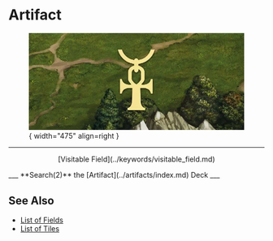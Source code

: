 # Artifact

<figure markdown="span">

![Artifact Map Location](../assets/locations-artifact_symbol.webp){ width="475" align=right }

</figure>

___
<p style="text-align: center;" markdown>[Visitable Field](../keywords/visitable_field.md)</p>
___
**Search(2)** the [Artifact](../artifacts/index.md) Deck
___


## See Also

- [List of Fields](index.md)
- [List of Tiles](../tiles/index.md)

